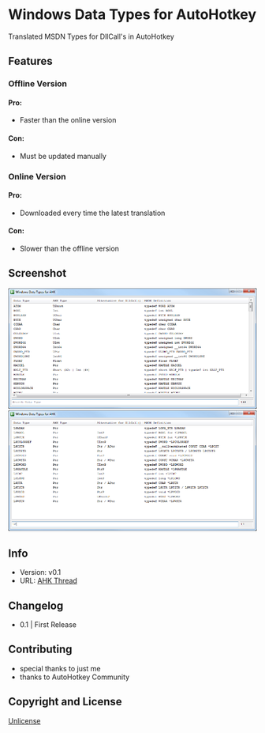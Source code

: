 # Windows Data Types for AutoHotkey
Translated MSDN Types for DllCall's in AutoHotkey

  
## Features
### Offline Version
#### Pro:
* Faster than the online version
#### Con:
* Must be updated manually

### Online Version
#### Pro:
* Downloaded every time the latest translation
#### Con:
* Slower than the offline version


## Screenshot
![AHK_MSDN_Types_1](AHK_MSDN_Types_1.PNG)
![AHK_MSDN_Types_2](AHK_MSDN_Types_2.PNG)


## Info
* Version: v0.1
* URL: [AHK Thread](http://ahkscript.org/boards/viewtopic.php?f=6&t=7342)


## Changelog
* 0.1 | First Release


## Contributing
* special thanks to just me
* thanks to AutoHotkey Community


## Copyright and License
[Unlicense](LICENSE)